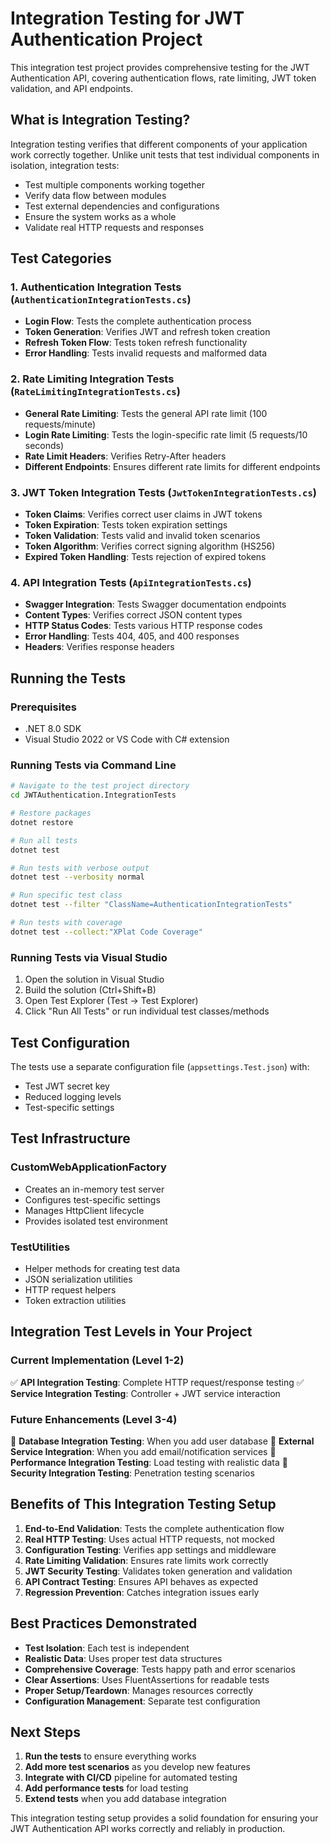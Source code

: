 # Integration Testing for JWT Authentication Project

This integration test project provides comprehensive testing for the JWT Authentication API, covering authentication flows, rate limiting, JWT token validation, and API endpoints.

## What is Integration Testing?

Integration testing verifies that different components of your application work correctly together. Unlike unit tests that test individual components in isolation, integration tests:

- Test multiple components working together
- Verify data flow between modules
- Test external dependencies and configurations
- Ensure the system works as a whole
- Validate real HTTP requests and responses

## Test Categories

### 1. Authentication Integration Tests (`AuthenticationIntegrationTests.cs`)
- **Login Flow**: Tests the complete authentication process
- **Token Generation**: Verifies JWT and refresh token creation
- **Refresh Token Flow**: Tests token refresh functionality
- **Error Handling**: Tests invalid requests and malformed data

### 2. Rate Limiting Integration Tests (`RateLimitingIntegrationTests.cs`)
- **General Rate Limiting**: Tests the general API rate limit (100 requests/minute)
- **Login Rate Limiting**: Tests the login-specific rate limit (5 requests/10 seconds)
- **Rate Limit Headers**: Verifies Retry-After headers
- **Different Endpoints**: Ensures different rate limits for different endpoints

### 3. JWT Token Integration Tests (`JwtTokenIntegrationTests.cs`)
- **Token Claims**: Verifies correct user claims in JWT tokens
- **Token Expiration**: Tests token expiration settings
- **Token Validation**: Tests valid and invalid token scenarios
- **Token Algorithm**: Verifies correct signing algorithm (HS256)
- **Expired Token Handling**: Tests rejection of expired tokens

### 4. API Integration Tests (`ApiIntegrationTests.cs`)
- **Swagger Integration**: Tests Swagger documentation endpoints
- **Content Types**: Verifies correct JSON content types
- **HTTP Status Codes**: Tests various HTTP response codes
- **Error Handling**: Tests 404, 405, and 400 responses
- **Headers**: Verifies response headers

## Running the Tests

### Prerequisites
- .NET 8.0 SDK
- Visual Studio 2022 or VS Code with C# extension

### Running Tests via Command Line
```bash
# Navigate to the test project directory
cd JWTAuthentication.IntegrationTests

# Restore packages
dotnet restore

# Run all tests
dotnet test

# Run tests with verbose output
dotnet test --verbosity normal

# Run specific test class
dotnet test --filter "ClassName=AuthenticationIntegrationTests"

# Run tests with coverage
dotnet test --collect:"XPlat Code Coverage"
```

### Running Tests via Visual Studio
1. Open the solution in Visual Studio
2. Build the solution (Ctrl+Shift+B)
3. Open Test Explorer (Test → Test Explorer)
4. Click "Run All Tests" or run individual test classes/methods

## Test Configuration

The tests use a separate configuration file (`appsettings.Test.json`) with:
- Test JWT secret key
- Reduced logging levels
- Test-specific settings

## Test Infrastructure

### CustomWebApplicationFactory
- Creates an in-memory test server
- Configures test-specific settings
- Manages HttpClient lifecycle
- Provides isolated test environment

### TestUtilities
- Helper methods for creating test data
- JSON serialization utilities
- HTTP request helpers
- Token extraction utilities

## Integration Test Levels in Your Project

### Current Implementation (Level 1-2)
✅ **API Integration Testing**: Complete HTTP request/response testing
✅ **Service Integration Testing**: Controller + JWT service interaction

### Future Enhancements (Level 3-4)
🔄 **Database Integration Testing**: When you add user database
🔄 **External Service Integration**: When you add email/notification services
🔄 **Performance Integration Testing**: Load testing with realistic data
🔄 **Security Integration Testing**: Penetration testing scenarios

## Benefits of This Integration Testing Setup

1. **End-to-End Validation**: Tests the complete authentication flow
2. **Real HTTP Testing**: Uses actual HTTP requests, not mocked
3. **Configuration Testing**: Verifies app settings and middleware
4. **Rate Limiting Validation**: Ensures rate limits work correctly
5. **JWT Security Testing**: Validates token generation and validation
6. **API Contract Testing**: Ensures API behaves as expected
7. **Regression Prevention**: Catches integration issues early

## Best Practices Demonstrated

- **Test Isolation**: Each test is independent
- **Realistic Data**: Uses proper test data structures
- **Comprehensive Coverage**: Tests happy path and error scenarios
- **Clear Assertions**: Uses FluentAssertions for readable tests
- **Proper Setup/Teardown**: Manages resources correctly
- **Configuration Management**: Separate test configuration

## Next Steps

1. **Run the tests** to ensure everything works
2. **Add more test scenarios** as you develop new features
3. **Integrate with CI/CD** pipeline for automated testing
4. **Add performance tests** for load testing
5. **Extend tests** when you add database integration

This integration testing setup provides a solid foundation for ensuring your JWT Authentication API works correctly and reliably in production.


